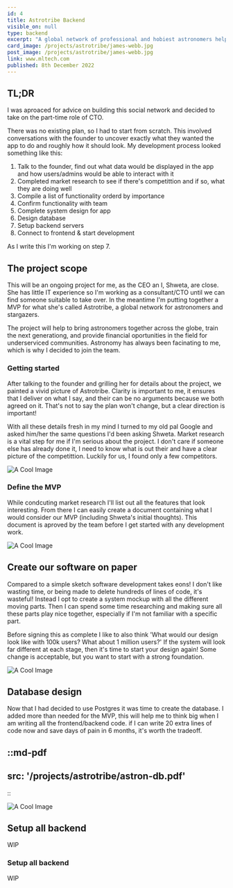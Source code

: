 ```yaml
---
id: 4
title: Astrotribe Backend
visible_on: null
type: backend
excerpt: "A global network of professional and hobiest astronomers helping to educate the next generation of stargazers - I'm responsible for the full-stack development"
card_image: /projects/astrotribe/james-webb.jpg
post_image: /projects/astrotribe/james-webb.jpg
link: www.mltech.com
published: 8th December 2022
---
```


## TL;DR
I was aproaced for advice on building this social network and decided to take on the part-time role of CTO.

There was no existing plan, so I had to start from scratch. This involved conversations with the founder to uncover exactly what they wanted the app to do and roughly how it should look. My development process looked something like this:

1. Talk to the founder, find out what data would be displayed in the app and how users/admins would be able to interact with it
2. Completed market research to see if there's competittion and if so, what they are doing well
3. Compile a list of functionality orderd by importance
4. Confirm functionality with team
5. Complete system design for app
6. Design database
7. Setup backend servers
8. Connect to frontend & start development

As I write this I'm working on step 7.

## The project scope

This will be an ongoing project for me, as the CEO an I, Shweta, are close. She has little IT experience so I'm working as a consultant/CTO until we can find someone suitable to take over. In the meantime I'm putting together a MVP for what she's called Astrotribe, a global network for astronomers and stargazers.

The project will help to bring astronomers together across the globe, train the next generationg, and provide financial oportunities in the field for underserviced communities. Astronomy has always been facinating to me, which is why I decided to join the team.

### Getting started

After talking to the founder and grilling her for details about the project, we painted a vivid picture of Astrotribe. Clarity is important to me, it ensures that I deliver on what I say, and their can be no arguments because we both agreed on it. That's not to say the plan won't change, but a clear direction is important!

With all these details fresh in my mind I turned to my old pal Google and asked him/her the same questions I'd been asking Shweta. Market research is a vital step for me if I'm serious about the project. I don't care if someone else has already done it, I need to know what is out their and have a clear picture of the competittion. Luckily for us, I found only a few competitors.

![A Cool Image](/projects/frontend/mlfx/hero.png)

### Define the MVP

While condcuting market research I'll list out all the features that look interesting. From there I can easily create a document containing what I would consider our MVP (including Shweta's initial thoughts). This document is aproved by the team before I get started with any development work.

![A Cool Image](/projects/frontend/mlfx/hero.png)

## Create our software on paper

Compared to a simple sketch software development takes eons! I don't like wasting time, or being made to delete hundreds of lines of code, it's wasteful! Instead I opt to create a system mockup with all the different moving parts. Then I can spend some time researching and making sure all these parts play nice together, especially if I'm not familiar with a specific part.

Before signing this as complete I like to also think 'What would our design look like with 100k users? What about 1 million users?' If the system will look far different at each stage, then it's time to start your design again! Some change is acceptable, but you want to start with a strong foundation.

![A Cool Image](/projects/frontend/mlfx/hero.png)

## Database design

Now that I had decided to use Postgres it was time to create the database. I added more than needed for the MVP, this will help me to think big when I am writing all the frontend/backend code. if I can write 20 extra lines of code now and save days of pain in 6 months, it's worth the tradeoff.

::md-pdf
---
src: '/projects/astrotribe/astron-db.pdf'
---
::

![A Cool Image](/projects/frontend/mlfx/hero.png)

## Setup all backend

WIP

### Setup all backend
WIP

<!-- 
```javascript
function findOddInt(input) {
  const count = {}
  // cycle through input integers
  for (const element of input)
  {
    // if integer exists add 1 to count
    if (count[element]) count[element] += 1  
    // add first count if it does not exist
    else count[element] = 1
  }

  // cycle through tallied integers
  Object.keys(count).forEach(key =>
  {
    // return integer if count is odd
    if ((count[key] % 2) !== 0) return Number(key)
  })

  // return null if no odd count found
  return null
}
  ``` -->